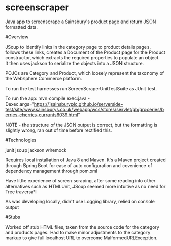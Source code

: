 # screenscraper
Java app to screenscrape a Sainsbury's product page and return JSON formatted data.

#Overview

JSoup to identify links in the category page to product details pages. follows these links, 
creates a Document of the Product page for the Product constructor, which extracts the 
required properties to populate an object.  
It then uses jackson to serialize the objects into a JSON structure.

POJOs are Category and Product, which loosely represent the taxonomy of the Websphere Commerce platform.

To run the test harnesses run ScreenScraperUnitTestSuite as JUnit test.

To run the app:
 mvn compile exec:java -Dexec.args="https://jsainsburyplc.github.io/serverside-test/site/www.sainsburys.co.uk/webapp/wcs/stores/servlet/gb/groceries/berries-cherries-currants6039.html"

NOTE - the structure of the JSON output is correct, but the formatting is slightly wrong, ran out of time before rectified this.

#Technologies

junit 
jsoup
jackson
wiremock

Requires local installation of Java 8 and Maven.
It's a Maven project created through Spring Boot for ease of auto configuration and covenience of dependency management through pom.xml

Have little experience of screen scraping, after some reading into other alternatives such as HTMLUnit, JSoup seemed more intuitive as no need for Tree traversa*l  

As was developing locally, didn't use Logging library, relied on console output

#Stubs

Worked off stub HTML files, taken from the source code for the category and products pages.
Had to make minor adjustments to the category markup to give full localhost URL to overcome MalformedURLException.    


